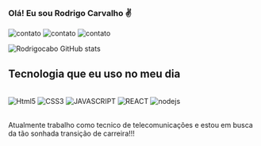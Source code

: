 
### Olá! Eu sou Rodrigo Carvalho ✌️

![contato](https://img.shields.io/badge/WhatsApp-25D366?style=for-the-badge&logo=whatsapp&logoColor=white)
![contato](https://img.shields.io/badge/Gmail-D14836?style=for-the-badge&logo=gmail&logoColor=white)
![contato](https://img.shields.io/badge/LinkedIn-0077B5?style=for-the-badge&logo=linkedin&logoColor=white)

![Rodrigocabo GitHub stats](https://github-readme-stats.vercel.app/api?username=Rodrigocabo&show_icons=true&theme=dracula)


## Tecnologia que eu  uso no meu dia

<div style="display: inline_block"><br/>
    <img aling = "center" alt="Html5"src="https://img.shields.io/badge/HTML5-E34F26?style=for-the-badge&logo=html5&logoColor=white"/>
    <img aling = "center" alt="CSS3"src="https://img.shields.io/badge/CSS3-1572B6?style=for-the-badge&logo=css3&logoColor=white"/>
    <img aling = "center" alt="JAVASCRIPT"src="https://img.shields.io/badge/JavaScript-F7DF1E?style=for-the-badge&logo=javascript&logoColor=black"/>
    <img aling = "center" alt="REACT"src="https://img.shields.io/badge/React-20232A?style=for-the-badge&logo=react&logoColor=61DAFB"/>
     <img aling = "center" alt="nodejs"src="https://img.shields.io/badge/Node.js-43853D?style=for-the-badge&logo=node.js&logoColor=white"/>
</div><br/>

Atualmente trabalho como tecnico de telecomunicações e estou em busca da tão sonhada transição de carreira!!!
